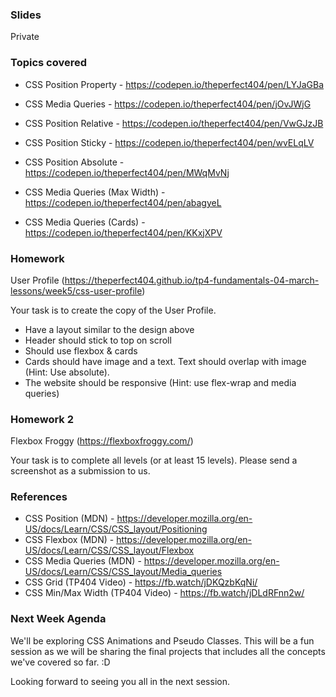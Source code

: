 ### Slides

Private

### Topics covered

- CSS Position Property - https://codepen.io/theperfect404/pen/LYJaGBa
- CSS Media Queries - https://codepen.io/theperfect404/pen/jOvJWjG

- CSS Position Relative - https://codepen.io/theperfect404/pen/VwGJzJB
- CSS Position Sticky - https://codepen.io/theperfect404/pen/wvELqLV
- CSS Position Absolute - https://codepen.io/theperfect404/pen/MWqMvNj
- CSS Media Queries (Max Width) - https://codepen.io/theperfect404/pen/abagyeL
- CSS Media Queries (Cards) - https://codepen.io/theperfect404/pen/KKxjXPV

### Homework

User Profile (https://theperfect404.github.io/tp4-fundamentals-04-march-lessons/week5/css-user-profile)

Your task is to create the copy of the User Profile.

- Have a layout similar to the design above
- Header should stick to top on scroll
- Should use flexbox & cards
- Cards should have image and a text. Text should overlap with image (Hint: Use absolute).
- The website should be responsive (Hint: use flex-wrap and media queries)

### Homework 2

Flexbox Froggy (https://flexboxfroggy.com/)

Your task is to complete all levels (or at least 15 levels). Please send a screenshot as a submission to us.

### References

- CSS Position (MDN) - https://developer.mozilla.org/en-US/docs/Learn/CSS/CSS_layout/Positioning
- CSS Flexbox (MDN) - https://developer.mozilla.org/en-US/docs/Learn/CSS/CSS_layout/Flexbox
- CSS Media Queries (MDN) - https://developer.mozilla.org/en-US/docs/Learn/CSS/CSS_layout/Media_queries
- CSS Grid (TP404 Video) - https://fb.watch/jDKQzbKqNi/
- CSS Min/Max Width (TP404 Video) - https://fb.watch/jDLdRFnn2w/

### Next Week Agenda

We'll be exploring CSS Animations and Pseudo Classes. This will be a fun session as we will be sharing the final projects that includes all the concepts we've covered so far. :D

Looking forward to seeing you all in the next session.
